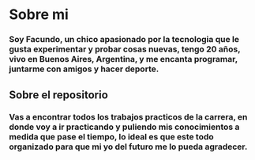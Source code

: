 # Sobre mi

### Soy Facundo, un chico apasionado por la tecnologia que le gusta experimentar y probar cosas nuevas, tengo 20 años, vivo en Buenos Aires, Argentina, y me encanta programar, juntarme con amigos y hacer deporte.

## Sobre el repositorio

### Vas a encontrar todos los trabajos practicos de la carrera, en donde voy a ir practicando y puliendo mis conocimientos a medida que pase el tiempo, lo ideal es que este todo organizado para que mi yo del futuro me lo pueda agradecer. 

